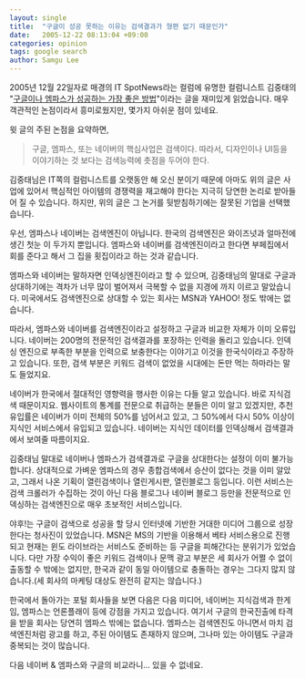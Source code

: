 ```yaml
---
layout: single
title:  "구글이 성공 못하는 이유는 검색결과가 형편 없기 때문인가"
date:   2005-12-22 08:13:04 +09:00
categories: opinion
tags: google search
author: Samgu Lee
---
```

2005년 12월 22일자로 매경의 IT SpotNews라는 컬럼에 유명한 컬럼니스트 김중태의 "[구글이나 엠파스가 성공하는 가장 좋은 방법](http://spot.mk.co.kr/CMS/spotstory/7122096_10891.php)"이라는 글을 재미있게 읽었습니다. 매우 객관적인 논점이라서 흥미로웠지만, 몇가지 아쉬운 점이 있네요.

윗 글의 주된 논점을 요약하면,

> 구글, 엠파스, 또는 네이버의 핵심사업은 검색이다. 따라서, 디자인이나 UI등을 이야기하는 것 보다는 검색능력에 촛점을 두어야 한다.

김중태님은 IT쪽의 컬럼니스트를 오랫동안 해 오신 분이기 때문에 아마도 위의 글은 사업에 있어서 핵심적인 아이템의 경쟁력을 재고해야 한다는 지극히 당연한 논리로 받아들어 질 수 있습니다. 하지만, 위의 글은 그 논거를 뒷받침하기에는 잘못된 기업을 선택했습니다.

우선, 엠파스나 네이버는 검색엔진이 아닙니다. 한국의 검색엔진은 와이즈넛과 얼마전에 생긴 첫눈 이 두가지 뿐입니다. 엠파스와 네이버를 검색엔진이라고 한다면 부페집에서 회를 준다고 해서 그 집을 횟집이라고 하는 것과 같습니다.

엠파스와 네이버는 말하자면 인덱싱엔진이라고 할 수 있으며, 김중태님의 말대로 구글과 상대하기에는 격차가 너무 많이 벌어져서 극복할 수 없을 지경에 까지 이르고 말았습니다. 미국에서도 검색엔진으로 상대할 수 있는 회사는 MSN과 YAHOO! 정도 밖에는 없습니다.

따라서, 엠파스와 네이버를 검색엔진이라고 설정하고 구글과 비교한 자체가 이미 오류입니다. 네이버는 200명의 전문적인 검색결과를 포장하는 인력을 돌리고 있습니다. 인덱싱 엔진으로 부족한 부분을 인력으로 보충한다는 이야기고 이것을 한국식이라고 주장하고 있습니다. 또한, 검색 부분은 키워드 검색이 없었을 시대에는 돈만 먹는 하마라는 말도 들었지요.

네이버가 한국에서 절대적인 영향력을 행사한 이유는 다들 알고 있습니다. 바로 지식검색 때문이지요. 웹사이트의 통계를 전문으로 취급하는 분들은 이미 알고 있겠지만, 추천 유입률은 네이버가 이미 전체의 50%를 넘어서고 있고, 그 50%에서 다시 50% 이상이 지식인 서비스에서 유입되고 있습니다.  네이버는 지식인 데이터를 인덱싱해서 검색결과에서 보여줄 따름이지요.

김중태님 말대로 네이버나 엠파스가 검색결과로 구글을 상대한다는 설정이 이미 불가능합니다. 상대적으로 가벼운 엠파스의 경우 종합검색에서 승산이 없다는 것을 이미 알았고, 그래서 나온 기획이 열린검색이나 열린게시판, 열린블로그 등입니다. 이런 서비스는 검색 크롤러가 수집하는 것이 아닌 다음 블로그나 네이버 블로그 등만을 전문적으로 인덱싱하는 검색엔진으로 매우 초보적인 서비스입니다.

야후!는 구글이 검색으로 성공을 할 당시 인터넷에 기반한 거대한 미디어 그룹으로 성장한다는 청사진이 있었습니다. MSN은 MS의 기반을 이용해서 베타 서비스용으로 진행되고 현재는 윈도 라이브라는 서비스도 준비하는 등 구글을 피해간다는 분위기가 있었습니다. 다만 가장 수익이 좋은 키워드 검색이나 문맥 광고 부분은 세 회사가 어쩔 수 없이 출동할 수 밖에는 없지만, 한국과 같이 동일 아이템으로 충돌하는 경우는 그다지 많지 않습니다.(세 회사의 마케팅 대상도 완전히 같지는 않습니다.)

한국에서 돌아가는 포털 회사들을 보면 다음은 다음 미디어, 네이버는 지식검색과 한게임, 엠파스는 언론플래이 등에 강점을 가지고 있습니다. 여기서 구글의 한국진출에 타격을 받을 회사는 당연히 엠파스 밖에는 없습니다. 엠파스는 검색엔진도 아니면서 마치 검색엔진처럼 광고를 하고, 주된 아이템도 존재하지 않으며, 그나마 있는 아이템도 구글과 중복되는 것이 많습니다.

다음 네이버 & 엠파스와 구글의 비교라니... 있을 수 없네요.